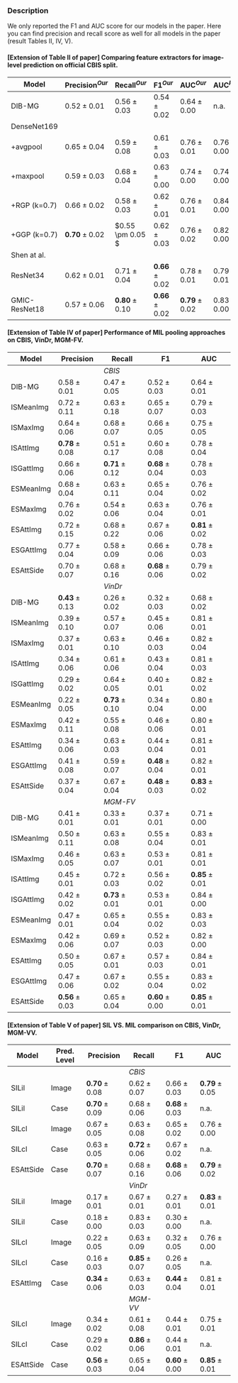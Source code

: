 ### Description
We only reported the F1 and AUC score for our models in the paper. Here you can find precision and recall score as well for all models in the paper (result Tables II, IV, V).

#### [Extension of Table II of paper] Comparing feature extractors for image-level prediction on official CBIS split. 
| Model         | $\text{Precision}^{Our}$ | $\text{Recall}^{Our}$    | $\text{F1}^{Our}$        | $\text{AUC}^{Our}$       | $\text{AUC}^{Paper}$     |
| ----------    | -------------------      | -------                  | ---------                | ---------                | -----------              |
| DIB-MG        | $0.52 \pm 0.01$          | $0.56 \pm 0.03$          | $0.54 \pm 0.02$          | $0.64 \pm 0.00$          | n.a.                     |
| DenseNet169   |                          |                          |                          |                          |                          |
| +avgpool      | $0.65 \pm 0.04$          | $0.59 \pm 0.08$          | $0.61 \pm 0.03$          | $0.76 \pm 0.01$          | $0.76 \pm 0.00$          |
| +maxpool      | $0.59 \pm 0.03$          | $0.68 \pm 0.04$          | $0.63 \pm 0.00$          | $0.74 \pm 0.00$          | $0.74 \pm 0.00$          |
| +RGP (k=0.7)  | $0.66 \pm 0.02$          | $0.58 \pm 0.03$          | $0.62 \pm 0.01$          | $0.76 \pm 0.01$          | $0.84 \pm 0.00$          |
| +GGP (k=0.7)  | $\textbf{0.70} \pm 0.02$ | $0.55 \pm 0.05 $         | $0.62 \pm 0.03$          | $0.76 \pm 0.02$          | $0.82 \pm 0.00$          |
| Shen at al.   |                          |                          |                          |                          |                          |
| ResNet34      | $0.62 \pm 0.01$          | $0.71 \pm 0.04$          | $\textbf{0.66} \pm 0.02$ | $0.78 \pm 0.01$          | $0.79 \pm 0.01$          |
| GMIC-ResNet18 | $0.57 \pm 0.06$          | $\textbf{0.80} \pm 0.10$ | $\textbf{0.66} \pm 0.02$ | $\textbf{0.79} \pm 0.02$ | $0.83 \pm 0.00$          |


#### [Extension of Table IV of paper] Performance of MIL pooling approaches on CBIS, VinDr, MGM-FV. 
| Model     | Precision                | Recall                   | F1                       | AUC                      |
| --------- | -------------------      | -------                  | ---------                | ---------                | 
|           |                          | *CBIS*                   |                          |                          |        
| DIB-MG    | $0.58 \pm 0.01$          | $0.47 \pm 0.05$          | $0.52 \pm 0.03$          | $0.64 \pm 0.01$          |
| ISMeanImg | $0.72 \pm 0.11$          | $0.63 \pm 0.18$          | $0.65 \pm 0.07$          | $0.79 \pm 0.03$          |
| ISMaxImg  | $0.64 \pm 0.06$          | $0.68 \pm 0.07$          | $0.66 \pm 0.05$          | $0.75 \pm 0.05$          |
| ISAttImg  | $\textbf{0.78} \pm 0.08$ | $0.51 \pm 0.17$          | $0.60 \pm 0.08$          | $0.78 \pm 0.04$          |
| ISGattImg | $0.66 \pm 0.06$          | $\textbf{0.71} \pm 0.12$ | $\textbf{0.68} \pm 0.04$ | $0.78 \pm 0.03$          |
| ESMeanImg | $0.68 \pm 0.04$          | $0.63 \pm 0.11$          | $0.65 \pm 0.04$          | $0.76 \pm 0.02$          |
| ESMaxImg  | $0.76 \pm 0.02$          | $0.54 \pm 0.06$          | $0.63 \pm 0.04$          | $0.76 \pm 0.01$          |
| ESAttImg  | $0.72 \pm 0.15$          | $0.68 \pm 0.22$          | $0.67 \pm 0.06$          | $\textbf{0.81} \pm 0.02$ |
| ESGAttImg | $0.77 \pm 0.04$          | $0.58 \pm 0.09$          | $0.66 \pm 0.06$          | $0.78 \pm 0.03$          |
| ESAttSide | $0.70 \pm 0.07$          | $0.68 \pm 0.16$          | $\textbf{0.68} \pm 0.06$ | $0.79 \pm 0.02$          |
|           |                          | *VinDr*                  |                          |                          |   
| DIB-MG    | $\textbf{0.43} \pm 0.13$ | $0.26 \pm 0.02$          | $0.32 \pm 0.03$          | $0.68 \pm 0.02$          | 
| ISMeanImg | $0.39 \pm 0.10$          | $0.57 \pm 0.07$          | $0.45 \pm 0.06$          | $0.81 \pm 0.01$          |
| ISMaxImg  | $0.37 \pm 0.01$          | $0.63 \pm 0.10$          | $0.46 \pm 0.03$          | $0.82 \pm 0.04$          |
| ISAttImg  | $0.34 \pm 0.06$          | $0.61 \pm 0.06$          | $0.43 \pm 0.04$          | $0.81 \pm 0.03$          |
| ISGattImg | $0.29 \pm 0.02$          | $0.64 \pm 0.05$          | $0.40 \pm 0.01$          | $0.82 \pm 0.02$          |
| ESMeanImg | $0.22 \pm 0.05$          | $\textbf{0.73} \pm 0.10$ | $0.34 \pm 0.04$          | $0.80 \pm 0.00$          |
| ESMaxImg  | $0.42 \pm 0.11$          | $0.55 \pm 0.08$          | $0.46 \pm 0.06$          | $0.80 \pm 0.01$          |
| ESAttImg  | $0.34 \pm 0.06$          | $0.63 \pm 0.03$          | $0.44 \pm 0.04$          | $0.81 \pm 0.01$          |
| ESGAttImg | $0.41 \pm 0.08$          | $0.59 \pm 0.07$          | $\textbf{0.48} \pm 0.04$ | $0.82 \pm 0.01$          |
| ESAttSide | $0.37 \pm 0.04$          | $0.67 \pm 0.04$          | $\textbf{0.48} \pm 0.03$ | $\textbf{0.83} \pm 0.02$ |
|           |                          | *MGM-FV*                 |                          |                          |   
| DIB-MG    | $0.41 \pm 0.01$          | $0.33 \pm 0.01$          | $0.37 \pm 0.01$          | $0.71 \pm 0.00$          |
| ISMeanImg | $0.50 \pm 0.11$          | $0.63 \pm 0.08$          | $0.55 \pm 0.04$          | $0.83 \pm 0.01$          |
| ISMaxImg  | $0.46 \pm 0.05$          | $0.63 \pm 0.07$          | $0.53 \pm 0.01$          | $0.81 \pm 0.01$          |
| ISAttImg  | $0.45 \pm 0.01$          | $0.72 \pm 0.03$          | $0.56 \pm 0.02$          | $\textbf{0.85} \pm 0.01$ |
| ISGAttImg | $0.42 \pm 0.02$          | $\textbf{0.73} \pm 0.01$ | $0.53 \pm 0.01$          | $0.84 \pm 0.00$          |
| ESMeanImg | $0.47 \pm 0.01$          | $0.65 \pm 0.04$          | $0.55 \pm 0.02$          | $0.83 \pm 0.03$          |
| ESMaxImg  | $0.42 \pm 0.06$          | $0.69 \pm 0.07$          | $0.52 \pm 0.03$          | $0.82 \pm 0.00$          |
| ESAttImg  | $0.50 \pm 0.05$          | $0.67 \pm 0.01$          | $0.57 \pm 0.03$          | $0.84 \pm 0.01$          |
| ESGAttImg | $0.47 \pm 0.06$          | $0.67 \pm 0.02$          | $0.55 \pm 0.04$          | $0.83 \pm 0.02$          |
| ESAttSide | $\textbf{0.56} \pm 0.03$ | $0.65 \pm 0.04$          | $\textbf{0.60} \pm 0.00$ | $\textbf{0.85} \pm 0.01$ |

#### [Extension of Table V of paper] SIL VS. MIL comparison on CBIS, VinDr, MGM-VV.
|  Model   | Pred. Level | Precision                | Recall                   | F1                       | AUC                      |
| ---------| ------------| -------                  | ---------                | ---------                | -------------------------|
|          |             |                          |   *CBIS*                 |                          |                          |
| SILil    | Image       | $\textbf{0.70} \pm 0.08$ | $0.62 \pm 0.07$          | $0.66 \pm 0.03$          | $\textbf{0.79} \pm 0.05$ |
| SILil    | Case        | $\textbf{0.70} \pm 0.09$ | $0.68 \pm 0.06$          | $\textbf{0.68} \pm 0.03$ | n.a.                     |
| SILcl    | Image       | $0.67 \pm 0.05$          | $0.63 \pm 0.08$          | $0.65 \pm 0.02$          | $0.76 \pm 0.00$          |
| SILcl    | Case        | $0.63 \pm 0.05$          | $\textbf{0.72} \pm 0.06$ | $0.67 \pm 0.02$          | n.a.                     |
| ESAttSide | Case       | $\textbf{0.70} \pm 0.07$ | $0.68 \pm 0.16$          | $\textbf{0.68} \pm 0.06$ | $\textbf{0.79} \pm 0.02$ |
|          |             |                          |   *VinDr*                |                          |                          | 
| SILil    | Image       | $0.17 \pm 0.01$          | $0.67 \pm 0.01$          | $0.27 \pm 0.01$          | $\textbf{0.83} \pm 0.01$ |
| SILil    | Case        | $0.18 \pm 0.00$          | $0.83 \pm 0.03$          | $0.30 \pm 0.00$          | n.a.                     |
| SILcl    | Image       | $0.22 \pm 0.05$          | $0.63 \pm 0.09$          | $0.32 \pm 0.05$          | $0.76 \pm 0.00$          |
| SILcl    | Case        | $0.16 \pm 0.03$          | $\textbf{0.85} \pm 0.07$ | $0.26 \pm 0.05$          | n.a.                     |
| ESAttImg | Case        | $\textbf{0.34} \pm 0.06$ | $0.63 \pm 0.03$          | $\textbf{0.44} \pm 0.04$ | $0.81 \pm 0.01$          |
|          |             |                          |   *MGM-VV*               |                          |                          |
| SILcl    | Image       | $0.34 \pm 0.02$          | $0.61 \pm 0.08$          | $0.44 \pm 0.01$          | $0.75 \pm 0.01$          |
| SILcl    | Case        | $0.29 \pm 0.02$          | $\textbf{0.86} \pm 0.06$ | $0.44 \pm 0.01$          | n.a.                     |
| ESAttSide| Case        | $\textbf{0.56} \pm 0.03$ | $0.65 \pm 0.04$          | $\textbf{0.60} \pm 0.00$ | $\textbf{0.85} \pm 0.01$ |
